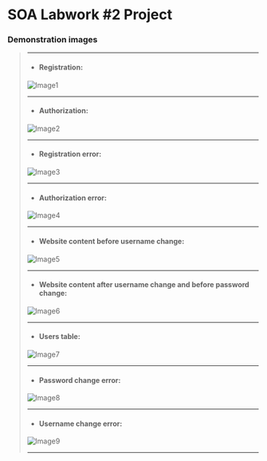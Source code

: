 # SOA Labwork #2 Project #

### Demonstration images ###
> --------------------------------------------------------------------------------------------------
> - #### Registration: ####
> ![Image1](https://github.com/Nimcot/soa-lw4/assets/119524131/af5bcee4-9719-4c5c-8f1a-7ac4db6591bb)
>
> --------------------------------------------------------------------------------------------------
> - #### Authorization: ####
> ![Image2](https://github.com/Nimcot/soa-lw4/assets/119524131/c9ecabfe-a67d-4a7e-a441-e9ea355e99b3)
>  
> --------------------------------------------------------------------------------------------------
> - #### Registration error: ####
> ![Image3](https://github.com/Nimcot/soa-lw4/assets/119524131/0c4f83ce-47ed-41e4-9573-c9fb39bcad4d)
> 
> --------------------------------------------------------------------------------------------------
> - #### Authorization error: ####
> ![Image4](https://github.com/Nimcot/soa-lw4/assets/119524131/12406819-5ec8-49ac-b3d7-0c2e5e3bb0b8)
> 
> --------------------------------------------------------------------------------------------------
> - #### Website content before username change: ####
> ![Image5](https://github.com/Nimcot/soa-lw4/assets/119524131/85c4257e-4feb-4cee-afcf-5dce5ea0643b)
> 
> --------------------------------------------------------------------------------------------------
> - #### Website content after username change and before password change: ####
> ![Image6](https://github.com/Nimcot/soa-lw4/assets/119524131/60acde15-b7a1-47e9-85e3-8d96aa1408fd)
> 
> --------------------------------------------------------------------------------------------------
> - #### Users table: ####
> ![Image7](https://github.com/Nimcot/soa-lw4/assets/119524131/74feabb1-9bbd-4c63-81da-ab6e7bfa6deb)
> 
> --------------------------------------------------------------------------------------------------
> - #### Password change error: ####
> ![Image8](https://github.com/Nimcot/soa-lw4/assets/119524131/abb3d2da-4057-443e-bd53-7fb1428386f6)
> 
> --------------------------------------------------------------------------------------------------
> - #### Username change error: ####
> ![Image9](https://github.com/Nimcot/soa-lw4/assets/119524131/df154356-fc38-49e3-a407-8bed849deddb)
> 
> --------------------------------------------------------------------------------------------------
